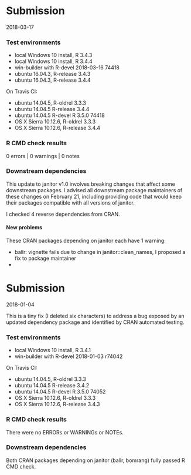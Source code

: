 # Submission
2018-03-17

### Test environments
* local Windows 10 install, R 3.4.3
* local Windows 10 install, R 3.4.4
* win-builder with R-devel 2018-03-16 74418
* ubuntu 16.04.3, R-release 3.4.3
* ubuntu 16.04.3, R-release 3.4.4


On Travis CI:
* ubuntu 14.04.5, R-oldrel 3.3.3
* ubuntu 14.04.5 R-release 3.4.4
* ubuntu 14.04.5 R-devel R 3.5.0 74418
* OS X Sierra 10.12.6, R-oldrel 3.3.3
* OS X Sierra 10.12.6, R-release 3.4.4

### R CMD check results
0 errors | 0 warnings | 0 notes

### Downstream dependencies
This update to janitor v1.0 involves breaking changes that affect some downstream packages.  I advised all downstream package maintainers of these changes on February 21, including providing code that would keep their packages compatible with all versions of janitor.

I checked 4 reverse dependencies from CRAN.

#### New problems
These CRAN packages depending on janitor each have 1 warning:

* ballr: vignette fails due to change in janitor::clean_names, I proposed a fix to package maintainer
* 


# Submission
2018-01-04

This is a tiny fix (I deleted six characters) to address a bug exposed by an updated dependency package and identified by CRAN automated testing.

### Test environments
* local Windows 10 install, R 3.4.1
* win-builder with R-devel 2018-01-03 r74042

On Travis CI:
* ubuntu 14.04.5, R-oldrel 3.3.3
* ubuntu 14.04.5 R-release 3.4.2
* ubuntu 14.04.5 R-devel R 3.5.0 74052
* OS X Sierra 10.12.6, R-oldrel 3.3.3
* OS X Sierra 10.12.6, R-release 3.4.3

### R CMD check results
There were no ERRORs or WARNINGs or NOTEs.

### Downstream dependencies
Both CRAN packages depending on janitor (ballr, bomrang) fully passed R CMD check.
